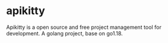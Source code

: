# apikitty
Apikitty is a open source and free project management tool for development.
A golang project, base on go1.18.
